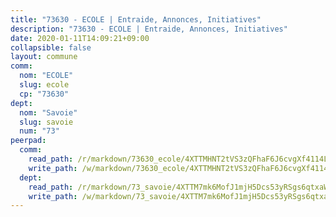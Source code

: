 ```yaml
---
title: "73630 - ECOLE | Entraide, Annonces, Initiatives"
description: "73630 - ECOLE | Entraide, Annonces, Initiatives"
date: 2020-01-11T14:09:21+09:00
collapsible: false
layout: commune
comm:
  nom: "ECOLE"
  slug: ecole
  cp: "73630"
dept:
  nom: "Savoie"
  slug: savoie
  num: "73"
peerpad:
  comm:
    read_path: /r/markdown/73630_ecole/4XTTMHNT2tVS3zQFhaF6J6cvgXf4114LhidCZfPeeDR1tChjs
    write_path: /w/markdown/73630_ecole/4XTTMHNT2tVS3zQFhaF6J6cvgXf4114LhidCZfPeeDR1tChjs-K3TgV3bLgdyPt9Ym65xjHpFfMccFkC9QnxuiaAqjxXoXGgAodLXDNLMuRaDDFuac5uNnwetFXQsQGM65ge6kqRoh1jiDPjwp4VS5oyd3KkiMoSkF3b1MKZeffrJXXv5RHWWeNkAq
  dept:
    read_path: /r/markdown/73_savoie/4XTTM7mk6MofJ1mjH5Dcs53yRSgs6qtxaWYjKD54ttqHGEMur
    write_path: /w/markdown/73_savoie/4XTTM7mk6MofJ1mjH5Dcs53yRSgs6qtxaWYjKD54ttqHGEMur-K3TgTorsK1WLw8S2EgnkoX8tJEgZgam6ANhvqrVqNfiz9fX8kbMKu5AF1rqzXyxMRZgoVPrb5EERe3PeBhqF1SBfP5G1PJnvsDUF2LQSxevobpkDM4djQDebTYoo6Yx53thenJpY
---
```


